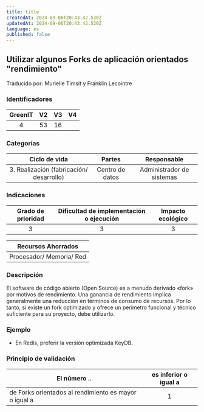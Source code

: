 ```yaml
---
title: title
createdAt: 2024-09-06T20:43:42.530Z
updatedAt: 2024-09-06T20:43:42.530Z
language: es
published: false
---
```

## Utilizar algunos Forks de aplicación orientados "rendimiento"
Traducido por: Murielle Timsit y Franklin Lecointre

### Identificadores

| GreenIT |  V2  |  V3  |  V4  |
|:-------:|:----:|:----:|:----:|
|  4  | 53  | 16  |   |

### Categorías

| Ciclo de vida | Partes | Responsable  |
|:---------:|:----:|:----:|
| 3. Realización (fabricación/ desarrollo) | Centro de datos | Administrador de sistemas |

### Indicaciones

| Grado de prioridad   | Dificultad de implementación o ejecución | Impacto ecológico   |
|:-------------------:|:-------------------------:|:---------------------:|
| 3 | 3 | 3 |

| Recursos Ahorrados  |
|:----------------------------------------------------------:|
| Procesador/ Memoria/ Red  |

### Descripción

El software de código abierto (Open Source) es a menudo derivado «fork» por motivos de rendimiento. Una ganancia de rendimiento implica generalmente una reducción en términos de consumo de recursos. Por lo tanto, si existe un fork optimizado y ofrece un perímetro funcional y técnico suficiente para su proyecto, debe utilizarlo.

### Ejemplo

 - En Redis, preferir la versión optimizada KeyDB.

### Principio de validación

| El número ..   | es inferior o igual a   |  
|-------------------|:-------------------------:|
| de Forks orientados al rendimiento es mayor o igual a   | 1  |


